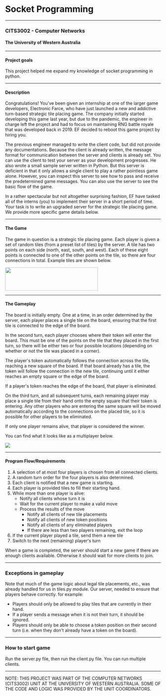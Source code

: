 # Socket Programming

---
### CITS3002 - Computer Networks
#### The University of Western Australia

---
#### Project goals
This project helped me expand my knowledge of socket programming in python.

---
#### Description
Congratulations! You've been given an internship at one of the larger game developers, Electronic Farce,
who have just launched a new and addictive turn-based strategic tile placing game. The company initially
started developing this game last year, but due to the pandemic, the engineer in charge left the project and
had to focus on maintaining RNG battle royale that was developed back in 2019. EF decided to reboot this
game project by hiring you.

The previous engineer managed to write the client code, but did not provide any documentations. Because
the client is already written, the message format for communication between the server and clients is
already set. You can use the client to test your server as your development progresses. He also wrote a small
sample server written in Python. But this server is deficient in that it only allows a single client to play a
rather pointless game alone. However, you can inspect this server to see how to pass and receive the
predetermined game messages. You can also use the server to see the basic flow of the game.

In a rather spectacular but not altogether surprising fashion, EF have tasked all of the interns (you) to
implement their server in a short period of time. Your task is to write an upgraded server for the strategic
tile placing game. We provide more specific game details below.

---
#### The Game
The game in question is a strategic tile placing game. Each player is given a set of random tiles (from a preset list of tiles) by the server. A tile has two points on each side (north, east, south, and west). Each of these eight points is connected to one of the other points on the tile, so there are four connections in total. Example tiles are shown below.

<img src="https://user-images.githubusercontent.com/61343458/124699659-cbbae180-df1d-11eb-8b5e-0f4ca5086641.png" width="300" height="75">

---
#### The Gameplay
The board is initially empty. One at a time, in an order determined by the server, each player places a single
tile on the board, ensuring that the first tile is connected to the edge of the board.

In the second turn, each player chooses where their token will enter the board. This must be one of the
points on the tile that they placed in the first turn, so there will be either two or four possible locations
(depending on whether or not the tile was placed in a corner).

The player's token automatically follows the connection across the tile, reaching a new square of the board.
If that board already has a tile, the token will follow the connection in the new tile, continuing until it either
reaches an empty square or the edge of the board.

If a player's token reaches the edge of the board, that player is eliminated.

On the third turn, and all subsequent turns, each remaining player may place a single tile from their hand
onto the empty square that their token is entering. Any other players who are entering the same square will
be moved automatically according to the connections on the placed tile, so it is possible for other players to
be eliminated.

If only one player remains alive, that player is considered the winner.

You can find what it looks like as a multiplayer below.

<img src="https://user-images.githubusercontent.com/61343458/124699923-5bf92680-df1e-11eb-9f57-deff83bd8497.png">

---
#### Program Flow/Requirements
  1. A selection of at most four players is chosen from all connected clients.
  2. A random turn order for the four players is also determined.
  3. Each client is notified that a new game is starting.
  4. Each player is provided tiles to fill their starting hand.
  5. While more than one player is alive:
      - Notify all clients whose turn it is
      - Wait for the current player to make a valid move
      - Process the results of the move
          - Notify all clients of new tile placements
          - Notify all clients of new token positions
          - Notify all clients of any eliminated players
          - If there are less than two players remaining, exit the loop
  6. If the current player played a tile, send them a new tile
  7. Switch to the next (remaining) player's turn

When a game is completed, the server should start a new game if there are enough clients available.
Otherwise it should wait for more clients to join.

---
### Exceptions in gameplay
Note that much of the game logic about legal tile placements, etc., was already handled for us in tiles.py module. Our server, needed to ensure that players behave correctly. for example:
  - Players should only be allowed to play tiles that are currently in their hand.
  - If a player sends a message when it is not their turn, it should be ignored.
  - Players should only be able to choose a token position on their second turn (i.e. when they don't already
have a token on the board).

---
### How to start game
Run the server.py file, then run the client.py file. You can run multiple clients.

---
NOTE: THIS PROJECT WAS PART OF THE COMPUTER NETWORKS (CITS3002) UNIT AT THE UNIVERSITY OF WESTERN AUSTRALIA. SOME OF THE CODE AND LOGIC WAS PROVIDED BY THE UNIT COORDINATORS.
